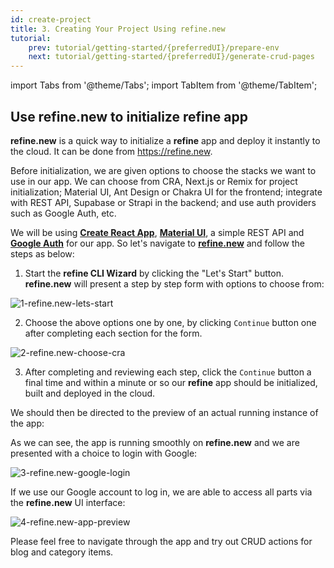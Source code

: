```yaml
---
id: create-project
title: 3. Creating Your Project Using refine.new
tutorial:
    prev: tutorial/getting-started/{preferredUI}/prepare-env
    next: tutorial/getting-started/{preferredUI}/generate-crud-pages
---
```


import Tabs from '@theme/Tabs';
import TabItem from '@theme/TabItem';

## Use refine.new to initialize refine app

**refine.new** is a quick way to initialize a **refine** app and deploy it instantly to the cloud. It can be done from https://refine.new.

Before initialization, we are given options to choose the stacks we want to use in our app. We can choose from CRA, Next.js or Remix for project initialization; Material UI, Ant Design or Chakra UI for the frontend; integrate with REST API, Supabase or Strapi in the backend; and use auth providers such as Google Auth, etc.

We will be using [**Create React App**](), [**Material UI**](),  a simple REST API and [**Google Auth**]() for our app. So let's navigate to [**refine.new**](https://refine.new) and follow the steps as below:

1. Start the **refine CLI Wizard**  by clicking the "Let's Start" button. **refine.new** will present a step by step form with options to choose from:

![1-refine.new-lets-start](https://imgbox.com/Xaj65c42)

2. Choose the above options one by one, by clicking `Continue` button one after completing each section for the form.

![2-refine.new-choose-cra](https://imgbox.com/V6mPfKhZ)

3. After completing and reviewing each step, click the `Continue` button a final time and within a minute or so our **refine** app should be initialized, built and deployed in the cloud.

We should then be directed to the preview of an actual running instance of the app:

As we can see, the app is running smoothly on **refine.new** and we are presented with a choice to login with Google:

![3-refine.new-google-login](https://imgbox.com/PMO5PHmY)

If we use our Google account to log in, we are able to access all parts via the **refine.new** UI interface:

![4-refine.new-app-preview](https://imgbox.com/sdhqKbvR)

Please feel free to navigate through the app and try out CRUD actions for blog and category items.

